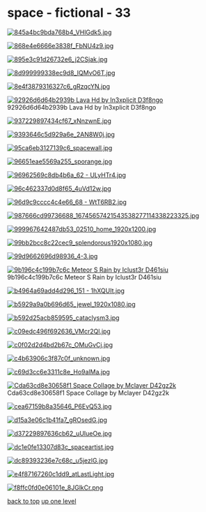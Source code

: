 # space - fictional - 33
[![845a4bc9bda768b4_VHlGdk5.jpg](/desktop/space%20-%20fictional/845a4bc9bda768b4_VHlGdk5.jpg "845a4bc9bda768b4_VHlGdk5.jpg")](https://raw.githubusercontent.com/buckmanc/wallpapers/main/desktop/space%20-%20fictional/845a4bc9bda768b4_VHlGdk5.jpg)

[![868e4e6666e3838f_FbNU4z9.jpg](/desktop/space%20-%20fictional/868e4e6666e3838f_FbNU4z9.jpg "868e4e6666e3838f_FbNU4z9.jpg")](https://raw.githubusercontent.com/buckmanc/wallpapers/main/desktop/space%20-%20fictional/868e4e6666e3838f_FbNU4z9.jpg)

[![895e3c91d26732e6_j2CSjak.jpg](/desktop/space%20-%20fictional/895e3c91d26732e6_j2CSjak.jpg "895e3c91d26732e6_j2CSjak.jpg")](https://raw.githubusercontent.com/buckmanc/wallpapers/main/desktop/space%20-%20fictional/895e3c91d26732e6_j2CSjak.jpg)

[![8d999999338ec9d8_IQMvO6T.jpg](/desktop/space%20-%20fictional/8d999999338ec9d8_IQMvO6T.jpg "8d999999338ec9d8_IQMvO6T.jpg")](https://raw.githubusercontent.com/buckmanc/wallpapers/main/desktop/space%20-%20fictional/8d999999338ec9d8_IQMvO6T.jpg)

[![8e4f3879316327c6_gRzqcYN.jpg](/desktop/space%20-%20fictional/8e4f3879316327c6_gRzqcYN.jpg "8e4f3879316327c6_gRzqcYN.jpg")](https://raw.githubusercontent.com/buckmanc/wallpapers/main/desktop/space%20-%20fictional/8e4f3879316327c6_gRzqcYN.jpg)

[![92926d6d64b2939b Lava Hd by In3xplicit D3f8ngo](/desktop/space%20-%20fictional/92926d6d64b2939b_lava__hd_by_in3xplicit-d3f8ngo.jpg "92926d6d64b2939b Lava Hd by In3xplicit D3f8ngo")](https://raw.githubusercontent.com/buckmanc/wallpapers/main/desktop/space%20-%20fictional/92926d6d64b2939b_lava__hd_by_in3xplicit-d3f8ngo.jpg)\
92926d6d64b2939b Lava Hd by In3xplicit D3f8ngo

[![937229897434cf67_xNnzwnE.jpg](/desktop/space%20-%20fictional/937229897434cf67_xNnzwnE.jpg "937229897434cf67_xNnzwnE.jpg")](https://raw.githubusercontent.com/buckmanc/wallpapers/main/desktop/space%20-%20fictional/937229897434cf67_xNnzwnE.jpg)

[![9393646c5d929a6e_2AN8W0j.jpg](/desktop/space%20-%20fictional/9393646c5d929a6e_2AN8W0j.jpg "9393646c5d929a6e_2AN8W0j.jpg")](https://raw.githubusercontent.com/buckmanc/wallpapers/main/desktop/space%20-%20fictional/9393646c5d929a6e_2AN8W0j.jpg)

[![95ca6eb3127139c6_spacewall.jpg](/desktop/space%20-%20fictional/95ca6eb3127139c6_spacewall.jpg "95ca6eb3127139c6_spacewall.jpg")](https://raw.githubusercontent.com/buckmanc/wallpapers/main/desktop/space%20-%20fictional/95ca6eb3127139c6_spacewall.jpg)

[![96651eae5569a255_sporange.jpg](/desktop/space%20-%20fictional/96651eae5569a255_sporange.jpg "96651eae5569a255_sporange.jpg")](https://raw.githubusercontent.com/buckmanc/wallpapers/main/desktop/space%20-%20fictional/96651eae5569a255_sporange.jpg)

[![96962569c8db4b6a_62 - ULyHTr4.jpg](/desktop/space%20-%20fictional/96962569c8db4b6a_62%20-%20ULyHTr4.jpg "96962569c8db4b6a_62 - ULyHTr4.jpg")](https://raw.githubusercontent.com/buckmanc/wallpapers/main/desktop/space%20-%20fictional/96962569c8db4b6a_62%20-%20ULyHTr4.jpg)

[![96c462337d0d8f65_4uVd12w.jpg](/desktop/space%20-%20fictional/96c462337d0d8f65_4uVd12w.jpg "96c462337d0d8f65_4uVd12w.jpg")](https://raw.githubusercontent.com/buckmanc/wallpapers/main/desktop/space%20-%20fictional/96c462337d0d8f65_4uVd12w.jpg)

[![96d9c9cccc4c4e66_68 - WtT6RB2.jpg](/desktop/space%20-%20fictional/96d9c9cccc4c4e66_68%20-%20WtT6RB2.jpg "96d9c9cccc4c4e66_68 - WtT6RB2.jpg")](https://raw.githubusercontent.com/buckmanc/wallpapers/main/desktop/space%20-%20fictional/96d9c9cccc4c4e66_68%20-%20WtT6RB2.jpg)

[![987666cd99736688_16745657421543538277114338223325.jpg](/desktop/space%20-%20fictional/987666cd99736688_16745657421543538277114338223325.jpg "987666cd99736688_16745657421543538277114338223325.jpg")](https://raw.githubusercontent.com/buckmanc/wallpapers/main/desktop/space%20-%20fictional/987666cd99736688_16745657421543538277114338223325.jpg)

[![999967642487db53_02510_home_1920x1200.jpg](/desktop/space%20-%20fictional/999967642487db53_02510_home_1920x1200.jpg "999967642487db53_02510_home_1920x1200.jpg")](https://raw.githubusercontent.com/buckmanc/wallpapers/main/desktop/space%20-%20fictional/999967642487db53_02510_home_1920x1200.jpg)

[![99bb2bcc8c22cec9_splendorous1920x1080.jpg](/desktop/space%20-%20fictional/99bb2bcc8c22cec9_splendorous1920x1080.jpg "99bb2bcc8c22cec9_splendorous1920x1080.jpg")](https://raw.githubusercontent.com/buckmanc/wallpapers/main/desktop/space%20-%20fictional/99bb2bcc8c22cec9_splendorous1920x1080.jpg)

[![99d9662696d98936_4-3.jpg](/desktop/space%20-%20fictional/99d9662696d98936_4-3.jpg "99d9662696d98936_4-3.jpg")](https://raw.githubusercontent.com/buckmanc/wallpapers/main/desktop/space%20-%20fictional/99d9662696d98936_4-3.jpg)

[![9b196c4c199b7c6c Meteor S Rain by Iclust3r D461siu](/desktop/space%20-%20fictional/9b196c4c199b7c6c_meteor__s_rain_by_iclust3r-d461siu.jpg "9b196c4c199b7c6c Meteor S Rain by Iclust3r D461siu")](https://raw.githubusercontent.com/buckmanc/wallpapers/main/desktop/space%20-%20fictional/9b196c4c199b7c6c_meteor__s_rain_by_iclust3r-d461siu.jpg)\
9b196c4c199b7c6c Meteor S Rain by Iclust3r D461siu

[![b4964a69add4d296_151 - 1hXQUIt.jpg](/desktop/space%20-%20fictional/b4964a69add4d296_151%20-%201hXQUIt.jpg "b4964a69add4d296_151 - 1hXQUIt.jpg")](https://raw.githubusercontent.com/buckmanc/wallpapers/main/desktop/space%20-%20fictional/b4964a69add4d296_151%20-%201hXQUIt.jpg)

[![b5929a9a0b696d65_jewel_1920x1080.jpg](/desktop/space%20-%20fictional/b5929a9a0b696d65_jewel_1920x1080.jpg "b5929a9a0b696d65_jewel_1920x1080.jpg")](https://raw.githubusercontent.com/buckmanc/wallpapers/main/desktop/space%20-%20fictional/b5929a9a0b696d65_jewel_1920x1080.jpg)

[![b592d25acb859595_cataclysm3.jpg](/desktop/space%20-%20fictional/b592d25acb859595_cataclysm3.jpg "b592d25acb859595_cataclysm3.jpg")](https://raw.githubusercontent.com/buckmanc/wallpapers/main/desktop/space%20-%20fictional/b592d25acb859595_cataclysm3.jpg)

[![c09edc496f692636_VMcr2Ql.jpg](/desktop/space%20-%20fictional/c09edc496f692636_VMcr2Ql.jpg "c09edc496f692636_VMcr2Ql.jpg")](https://raw.githubusercontent.com/buckmanc/wallpapers/main/desktop/space%20-%20fictional/c09edc496f692636_VMcr2Ql.jpg)

[![c0f02d2d4bd2b67c_OMuGvCj.jpg](/desktop/space%20-%20fictional/c0f02d2d4bd2b67c_OMuGvCj.jpg "c0f02d2d4bd2b67c_OMuGvCj.jpg")](https://raw.githubusercontent.com/buckmanc/wallpapers/main/desktop/space%20-%20fictional/c0f02d2d4bd2b67c_OMuGvCj.jpg)

[![c4b63906c3f87c0f_unknown.jpg](/desktop/space%20-%20fictional/c4b63906c3f87c0f_unknown.jpg "c4b63906c3f87c0f_unknown.jpg")](https://raw.githubusercontent.com/buckmanc/wallpapers/main/desktop/space%20-%20fictional/c4b63906c3f87c0f_unknown.jpg)

[![c69d3cc6e3311c8e_Ho9alMa.jpg](/desktop/space%20-%20fictional/c69d3cc6e3311c8e_Ho9alMa.jpg "c69d3cc6e3311c8e_Ho9alMa.jpg")](https://raw.githubusercontent.com/buckmanc/wallpapers/main/desktop/space%20-%20fictional/c69d3cc6e3311c8e_Ho9alMa.jpg)

[![Cda63cd8e30658f1 Space Collage by Mclayer D42gz2k](/desktop/space%20-%20fictional/cda63cd8e30658f1_space_collage_by_mclayer-d42gz2k.png "Cda63cd8e30658f1 Space Collage by Mclayer D42gz2k")](https://raw.githubusercontent.com/buckmanc/wallpapers/main/desktop/space%20-%20fictional/cda63cd8e30658f1_space_collage_by_mclayer-d42gz2k.png)\
Cda63cd8e30658f1 Space Collage by Mclayer D42gz2k

[![cea67159b8a35646_P6EvQ53.jpg](/desktop/space%20-%20fictional/cea67159b8a35646_P6EvQ53.jpg "cea67159b8a35646_P6EvQ53.jpg")](https://raw.githubusercontent.com/buckmanc/wallpapers/main/desktop/space%20-%20fictional/cea67159b8a35646_P6EvQ53.jpg)

[![d15a3e06c1b41fa7_gROsedG.jpg](/desktop/space%20-%20fictional/d15a3e06c1b41fa7_gROsedG.jpg "d15a3e06c1b41fa7_gROsedG.jpg")](https://raw.githubusercontent.com/buckmanc/wallpapers/main/desktop/space%20-%20fictional/d15a3e06c1b41fa7_gROsedG.jpg)

[![d37229897636cb62_uUIueOe.jpg](/desktop/space%20-%20fictional/d37229897636cb62_uUIueOe.jpg "d37229897636cb62_uUIueOe.jpg")](https://raw.githubusercontent.com/buckmanc/wallpapers/main/desktop/space%20-%20fictional/d37229897636cb62_uUIueOe.jpg)

[![dc1e0fe13307d83c_spaceartist.jpg](/desktop/space%20-%20fictional/dc1e0fe13307d83c_spaceartist.jpg "dc1e0fe13307d83c_spaceartist.jpg")](https://raw.githubusercontent.com/buckmanc/wallpapers/main/desktop/space%20-%20fictional/dc1e0fe13307d83c_spaceartist.jpg)

[![dc89393236e7c68c_u5jezlG.jpg](/desktop/space%20-%20fictional/dc89393236e7c68c_u5jezlG.jpg "dc89393236e7c68c_u5jezlG.jpg")](https://raw.githubusercontent.com/buckmanc/wallpapers/main/desktop/space%20-%20fictional/dc89393236e7c68c_u5jezlG.jpg)

[![e4f87167260c1dd9_atLastLight.jpg](/desktop/space%20-%20fictional/e4f87167260c1dd9_atLastLight.jpg "e4f87167260c1dd9_atLastLight.jpg")](https://raw.githubusercontent.com/buckmanc/wallpapers/main/desktop/space%20-%20fictional/e4f87167260c1dd9_atLastLight.jpg)

[![f8ffc0fd0e06101e_8JGlkCr.png](/desktop/space%20-%20fictional/f8ffc0fd0e06101e_8JGlkCr.png "f8ffc0fd0e06101e_8JGlkCr.png")](https://raw.githubusercontent.com/buckmanc/wallpapers/main/desktop/space%20-%20fictional/f8ffc0fd0e06101e_8JGlkCr.png)



[back to top](#)
[up one level](/desktop/README.MD)
